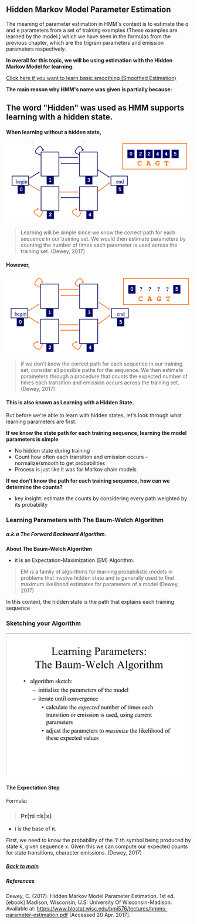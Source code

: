 ## Hidden Markov Model Parameter Estimation
The meaning of parameter estimation in HMM's context is to estimate the q and e
parameters from a set of training examples (These examples are learned by the model.) which we have seen in the formulas from the previous chapter, which are the trigram parameters and emission parameters respectively.

**In overall for this topic, we will be using estimation with the Hidden Markov Model for learning.**

[Click here if you want to learn basic smoothing (Smoothed Estimation)](http://www.cs.jhu.edu/~jason/465/hw-hmm/hw-hmm.pdf)

**The main reason why HMM's name was given is partially because:**

## The word "Hidden" was used as HMM supports learning with a hidden state.

#### When learning without a hidden state,

![Learning without a hidden state](/Images/5_LearningWithoutHiddenState.png)

> Learning will be simple since we know the correct path for each sequence in our training set. We would then estimate parameters by counting the number of times each parameter is used across the training set. (Dewey, 2017)

#### However,

![Learning with a hidden state](/Images/5_LearningWithHiddenState.png)

> if we don’t know the correct path for each sequence in our training set, consider all possible paths for the sequence. We then estimate parameters through a procedure that counts the expected number of times each transition and emission occurs across the training set. (Dewey, 2017)

#### This is also known as Learning with a Hidden State.

But before we're able to learn with hidden states, let's look through what learning parameters are first.

**If we know the state path for each training sequence, learning the model parameters is simple**
- No hidden state during training
- Count how often each transition and emission occurs – normalize/smooth to get probabilities
- Process is just like it was for Markov chain models

**If we don’t know the path for each training sequence, how can we determine the counts?**
- key insight: estimate the counts by considering every path weighted by its probability

### Learning Parameters with The Baum-Welch Algorithm
##### a.k.a The Forward Backward Algorithm.

**About The Baum-Welch Algorithm**
- it is an Expectation-Maximization (EM) Algorithm.

> EM is a family of algorithms for learning probabilistic models in problems that involve hidden state and is generally used to find maximum likelihood estimates for parameters of a model (Dewey, 2017)

In this context, the hidden state is the path that explains each training sequence

### Sketching your Algorithm

![Sketching your algorithm slide](/Images/5_SketchingAlgo.png)

#### The Expectation Step

Formula:
> ### Pr(πi =k|x)
* i is the base of π.

First, we need to know the probability of the 'i' th symbol
being produced by state k, given sequence x. Given this we can compute our expected counts for state transitions, character emissions. (Dewey, 2017)


##### [Back to main](https://github.com/nixxholas/nlp-exploration/)

##### References
Dewey, C. (2017). Hidden Markov Model Parameter Estimation. 1st ed. [ebook] Madison, Wisconsin, U.S: University Of Wisconsin-Madison. Available at: https://www.biostat.wisc.edu/bmi576/lectures/hmms-parameter-estimation.pdf [Accessed 20 Apr. 2017].
